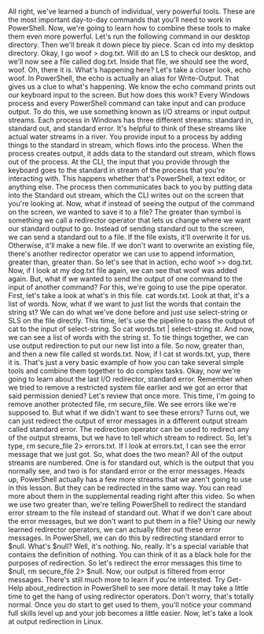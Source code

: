 All right, we've learned a bunch of individual, very powerful tools. These are the most important day-to-day commands that you'll need to work in PowerShell. Now, we're going to learn how to combine these tools to make them even more powerful. Let's run the following command in our desktop directory. Then we'll break it down piece by piece. Scan cd into my desktop directory. Okay, I go woof > dog.txt. Will do an LS to check our desktop, and we'll now see a file called dog.txt. Inside that file, we should see the word, woof. Oh, there it is. What's happening here? Let's take a closer look, echo woof. In PowerShell, the echo is actually an alias for Write-Output. That gives us a clue to what's happening. We know the echo command prints out our keyboard input to the screen. But how does this work? Every Windows process and every PowerShell command can take input and can produce output. To do this, we use something known as I/O streams or input output streams. Each process in Windows has three different streams: standard in, standard out, and standard error. It's helpful to think of these streams like actual water streams in a river. You provide input to a process by adding things to the standard in stream, which flows into the process. When the process creates output, it adds data to the standard out stream, which flows out of the process. At the CLI, the input that you provide through the keyboard goes to the standard in stream of the process that you're interacting with. This happens whether that's PowerShell, a text editor, or anything else. The process then communicates back to you by putting data into the Standard out stream, which the CLI writes out on the screen that you're looking at. Now, what if instead of seeing the output of the command on the screen, we wanted to save it to a file? The greater than symbol is something we call a redirector operator that lets us change where we want our standard output to go. Instead of sending standard out to the screen, we can send a standard out to a file. If the file exists, it'll overwrite it for us. Otherwise, it'll make a new file. If we don't want to overwrite an existing file, there's another redirector operator we can use to append information, greater than, greater than. So let's see that in action, echo woof >> dog.txt. Now, if I look at my dog.txt file again, we can see that woof was added again. But, what if we wanted to send the output of one command to the input of another command? For this, we're going to use the pipe operator. First, let's take a look at what's in this file. cat words.txt. Look at that, it's a list of words. Now, what if we want to just list the words that contain the string st? We can do what we've done before and just use select-string or SLS on the file directly. This time, let's use the pipeline to pass the output of cat to the input of select-string. So cat words.txt | select-string st. And now, we can see a list of words with the string st. To tie things together, we can use output redirection to put our new list into a file. So now, greater than, and then a new file called st words.txt. Now, if I cat st words.txt, yup, there it is. That's just a very basic example of how you can take several simple tools and combine them together to do complex tasks. Okay, now we're going to learn about the last I/O redirector, standard error. Remember when we tried to remove a restricted system file earlier and we got an error that said permission denied? Let's review that once more. This time, I'm going to remove another protected file, rm secure_file. We see errors like we're supposed to. But what if we didn't want to see these errors? Turns out, we can just redirect the output of error messages in a different output stream called standard error. The redirection operator can be used to redirect any of the output streams, but we have to tell which stream to redirect. So, let's type, rm secure_file 2> errors.txt. If I look at errors.txt, I can see the error message that we just got. So, what does the two mean? All of the output streams are numbered. One is for standard out, which is the output that you normally see, and two is for standard error or the error messages. Heads up, PowerShell actually has a few more streams that we aren't going to use in this lesson. But they can be redirected in the same way. You can read more about them in the supplemental reading right after this video. So when we use two greater than, we're telling PowerShell to redirect the standard error stream to the file instead of standard out. What if we don't care about the error messages, but we don't want to put them in a file? Using our newly learned redirector operators, we can actually filter out these error messages. In PowerShell, we can do this by redirecting standard error to $null. What's $null? Well, it's nothing. No, really. It's a special variable that contains the definition of nothing. You can think of it as a black hole for the purposes of redirection. So let's redirect the error messages this time to $null, rm secure_file 2> $null. Now, our output is filtered from error messages. There's still much more to learn if you're interested. Try Get-Help about_redirection in PowerShell to see more detail. It may take a little time to get the hang of using redirector operators. Don't worry, that's totally normal. Once you do start to get used to them, you'll notice your command full skills level up and your job becomes a little easier. Now, let's take a look at output redirection in Linux.
